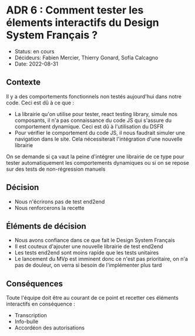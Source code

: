 # ADR 6 : Comment tester les élements interactifs du Design System Français ?

* Status: en cours
* Décideurs: Fabien Mercier, Thierry Gonard, Sofía Calcagno
* Date: 2022-08-31

## Contexte

Il y a des comportements fonctionnels non testés aujourd'hui dans notre code.
Ceci est dû à ce que :

* La librairie qu'on utilise pour tester, react testing library, simule nos composants, il n'a pas connaissance du code JS qui s'assure du comportement dynamique. Ceci est dû à l'utilisation du DSFR
* Pour vérifier le comportement du code JS, il nous faudrait simuler une navigation dans le site. Cela nécessiterait l'intégration d'une nouvelle librairie

On se demande si ça vaut la peine d'intégrer une librairie de ce type pour tester automatiquement les comportements dynamiques ou si on se repose sur des tests de non-régression manuels

## Décision

* Nous n'écrirons pas de test end2end
* Nous renforcerons la recette

## Éléments de décision

* Nous avons confiance dans ce que fait le Design System Français
* Il est couteux d'ajouter une nouvelle librairie de test end2end
* Les tests end2end sont moins rapide que les tests unitaires
* Le lancement du MVp est imminent donc ce n'est pas prioritaire, on n'a pas de douleur, on verra si besoin de l'implémenter plus tard

## Conséquences

Toute l'équipe doit être au courant de ce point et recetter ces éléments interactifs en conséquence :

* Transcription
* Info-bulle
* Accordéon des autorisations

